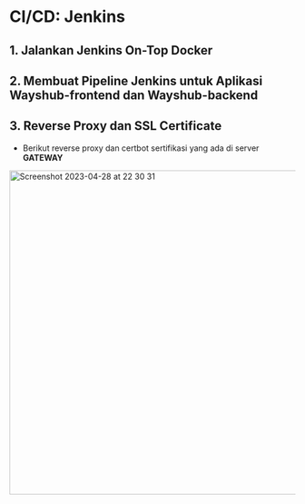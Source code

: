 # CI/CD: Jenkins
## 1. Jalankan Jenkins On-Top Docker

## 2. Membuat Pipeline Jenkins untuk Aplikasi Wayshub-frontend dan Wayshub-backend

## 3. Reverse Proxy dan SSL Certificate
- Berikut reverse proxy dan certbot sertifikasi yang ada di server **GATEWAY**
<img width="571" alt="Screenshot 2023-04-28 at 22 30 31" src="https://user-images.githubusercontent.com/102456153/235193107-0c2b3958-ace4-468b-b2dc-825d008b75e1.png">
